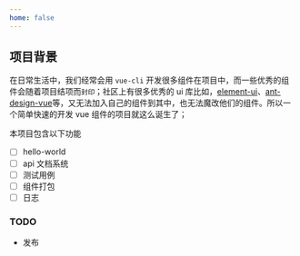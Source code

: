 ```yaml
---
home: false
---
```


## 项目背景

在日常生活中，我们经常会用 `vue-cli` 开发很多组件在项目中，而一些优秀的组件会随着项目结项而`封印`；社区上有很多优秀的 ui 库比如，[element-ui](https://element.eleme.cn/)、[ant-design-vue](https://antdv.com/docs/vue/introduce-cn/)等，又无法加入自己的组件到其中，也无法魔改他们的组件。所以一个简单快速的开发 vue 组件的项目就这么诞生了；

本项目包含以下功能

- [ ] hello-world
- [ ] api 文档系统
- [ ] 测试用例
- [ ] 组件打包
- [ ] 日志

### TODO

- 发布
